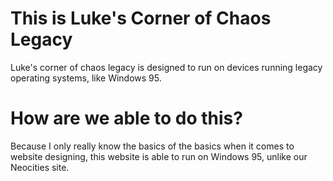 # This is Luke's Corner of Chaos Legacy
Luke's corner of chaos legacy is designed to run on devices running legacy operating systems, like Windows 95.

# How are we able to do this?
Because I only really know the basics of the basics when it comes to website designing, this website is able to run on Windows 95, unlike our Neocities site.
